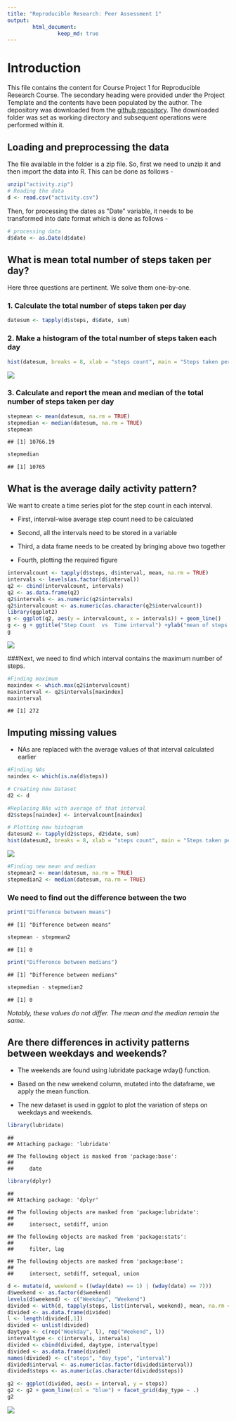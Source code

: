 ```yaml
---
title: "Reproducible Research: Peer Assessment 1"
output: 
        html_document:
                keep_md: true
---
```



# Introduction 
This file contains the content for Course Project 1 for Reproducible Research Course. The secondary heading were provided under the Project Template and the contents have been populated by the author. The depository was downloaded from the [github repository](https://github.com/rdpeng/RepData_PeerAssessment1). The downloaded folder was set as working directory and subsequent operations were performed within it.


## Loading and preprocessing the data
The file available in the folder is a zip file. So, first we need to unzip it and then import the data into R. This can be done as follows - 


```r
unzip("activity.zip")
# Reading the data 
d <- read.csv("activity.csv")
```

Then, for processing the dates as "Date" variable, it needs to be transformed into date format which is done as follows - 

```r
# processing data
d$date <- as.Date(d$date)
```


## What is mean total number of steps taken per day?
Here three questions are pertinent. We solve them one-by-one.

### 1. Calculate the total number of steps taken per day


```r
datesum <- tapply(d$steps, d$date, sum)
```

### 2.  Make a histogram of the total number of steps taken each day


```r
hist(datesum, breaks = 8, xlab = "steps count", main = "Steps taken per day")
```

![](PA1_template_files/figure-html/unnamed-chunk-4-1.png)<!-- -->

### 3. Calculate and report the mean and median of the total number of steps taken per day


```r
stepmean <- mean(datesum, na.rm = TRUE)
stepmedian <- median(datesum, na.rm = TRUE)
stepmean
```

```
## [1] 10766.19
```

```r
stepmedian
```

```
## [1] 10765
```


## What is the average daily activity pattern?
We want to create a time series plot for the step count in each interval.

* First, interval-wise average step count need to be calculated

* Second, all the intervals need to be stored in a variable 

* Third, a data frame needs to be created by bringing above two together 

* Fourth, plotting the required figure


```r
intervalcount <- tapply(d$steps, d$interval, mean, na.rm = TRUE)
intervals <- levels(as.factor(d$interval))
q2 <- cbind(intervalcount, intervals)
q2 <- as.data.frame(q2)
q2$intervals <- as.numeric(q2$intervals)
q2$intervalcount <- as.numeric(as.character(q2$intervalcount))
library(ggplot2)
g <- ggplot(q2, aes(y = intervalcount, x = intervals)) + geom_line()
g <- g + ggtitle("Step Count  vs  Time interval") +ylab("mean of steps' count")
g
```

![](PA1_template_files/figure-html/unnamed-chunk-6-1.png)<!-- -->

###Next, we need to find which interval contains the maximum number of steps.


```r
#Finding maximum
maxindex <- which.max(q2$intervalcount)
maxinterval <- q2$intervals[maxindex]
maxinterval
```

```
## [1] 272
```


## Imputing missing values

* NAs are replaced with the average values of that interval calculated earlier


```r
#Finding NAs
naindex <- which(is.na(d$steps))

# Creating new Dataset
d2 <- d

#Replacing NAs with average of that interval
d2$steps[naindex] <- intervalcount[naindex]

# Plotting new histogram
datesum2 <- tapply(d2$steps, d2$date, sum)
hist(datesum2, breaks = 8, xlab = "steps count", main = "Steps taken per day")
```

![](PA1_template_files/figure-html/unnamed-chunk-8-1.png)<!-- -->

```r
#Finding new mean and median
stepmean2 <- mean(datesum, na.rm = TRUE)
stepmedian2 <- median(datesum, na.rm = TRUE)
```

### We need to find out the difference between the two


```r
print("Difference between means")
```

```
## [1] "Difference between means"
```

```r
stepmean - stepmean2
```

```
## [1] 0
```

```r
print("Difference between medians")
```

```
## [1] "Difference between medians"
```

```r
stepmedian - stepmedian2
```

```
## [1] 0
```

*Notably, these values do not differ. The mean and the median remain the same.*


## Are there differences in activity patterns between weekdays and weekends?

* The weekends are found using lubridate package wday() function.

* Based on the new weekend column, mutated into the dataframe, we apply the mean function.

* The new dataset is used in ggplot to plot the variation of steps on weekdays and weekends.



```r
library(lubridate)
```

```
## 
## Attaching package: 'lubridate'
```

```
## The following object is masked from 'package:base':
## 
##     date
```

```r
library(dplyr)
```

```
## 
## Attaching package: 'dplyr'
```

```
## The following objects are masked from 'package:lubridate':
## 
##     intersect, setdiff, union
```

```
## The following objects are masked from 'package:stats':
## 
##     filter, lag
```

```
## The following objects are masked from 'package:base':
## 
##     intersect, setdiff, setequal, union
```



```r
d <- mutate(d, weekend = ((wday(date) == 1) | (wday(date) == 7)))
d$weekend <- as.factor(d$weekend)
levels(d$weekend) <- c("Weekday", "Weekend")
divided <- with(d, tapply(steps, list(interval, weekend), mean, na.rm =  TRUE))
divided <- as.data.frame(divided)
l <- length(divided[,1])
divided <- unlist(divided)
daytype <- c(rep("Weekday", l), rep("Weekend", l))
intervaltype <- c(intervals, intervals)
divided <- cbind(divided, daytype, intervaltype)
divided <- as.data.frame(divided)
names(divided) <- c("steps", "day_type", "interval")
divided$interval <- as.numeric(as.factor(divided$interval))
divided$steps <- as.numeric(as.character(divided$steps))

g2 <- ggplot(divided, aes(x = interval, y = steps))
g2 <- g2 + geom_line(col = "blue") + facet_grid(day_type ~ .)
g2
```

![](PA1_template_files/figure-html/unnamed-chunk-11-1.png)<!-- -->
